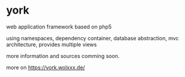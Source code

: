 york
====

web application framework based on php5

using namespaces, dependency container, database abstraction, mvc architecture, provides multiple views

more information and sources comming soon. 

more on https://york.wolxxx.de/
